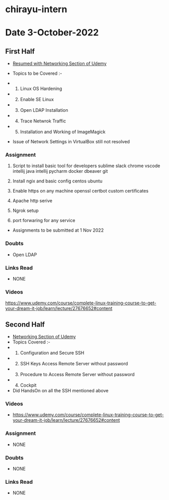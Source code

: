 # chirayu-intern



# Date 3-October-2022

## First Half

- [Resumed with Networking Section of Udemy](https://www.udemy.com/course/complete-linux-training-course-to-get-your-dream-it-job/learn/lecture/27676652#content)
- Topics to be Covered :-
- 1) Linux OS Hardening
- 2) Enable SE Linux 
- 3) Open LDAP Installation 
- 4) Trace Netwrok Traffic
- 5) Installation and Working of ImageMagick

- Issue of Network Settings in VirtualBox still not resolved 

### Assignment
1. Script to install basic tool for developers
   sublime
   slack
   chrome
   vscode
   intellij java
   intellij pycharm
   docker
   dbeaver
   git
2. Install ngix and basic config
   centos
   ubuntu

3. Enable https on any machine
   openssl
   certbot
   custom certificates

4. Apache http serive

5. Ngrok setup

6. port forwaring for any service
- Assignments to be submitted at 1 Nov 2022

### Doubts

- Open LDAP 

### Links Read
- NONE

### Videos
https://www.udemy.com/course/complete-linux-training-course-to-get-your-dream-it-job/learn/lecture/27676652#content

## Second Half
- [Networking Section of Udemy](https://www.udemy.com/course/complete-linux-training-course-to-get-your-dream-it-job/learn/lecture/27676652#content)
- Topics Covered :-
- 1) Configuration and Secure SSH 
- 2) SSH Keys Access Remote Server without password
- 3) Procedure to Access Remote Server without password
- 4) Cockpit
- Did HandsOn on  all the SSH mentioned above 
 


### Videos
      
-   https://www.udemy.com/course/complete-linux-training-course-to-get-your-dream-it-job/learn/lecture/27676652#content

### Assignment

- NONE 

### Doubts

- NONE

### Links Read

- NONE

